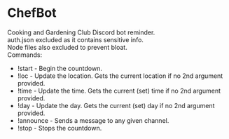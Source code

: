 # ChefBot
Cooking and Gardening Club Discord bot reminder.<br />
auth.json excluded as it contains sensitive info.<br />
Node files also excluded to prevent bloat.<br />
Commands:
 - !start - Begin the countdown. 
 - !loc - Update the location. Gets the current location if no 2nd argument provided.
 - !time - Update the time. Gets the current (set) time if no 2nd argument provided.
 - !day - Update the day. Gets the current (set) day if no 2nd argument provided.
 - !announce - Sends a message to any given channel. 
 - !stop - Stops the countdown.